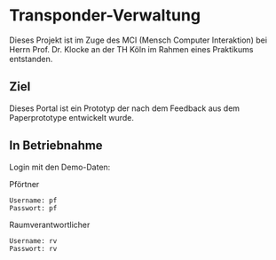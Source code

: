 # Transponder-Verwaltung
Dieses Projekt ist im Zuge des MCI (Mensch Computer Interaktion) bei Herrn Prof. Dr. Klocke an der TH Köln im Rahmen eines Praktikums entstanden.

## Ziel
Dieses Portal ist ein Prototyp der nach dem Feedback aus dem Paperprototype entwickelt wurde.

## In Betriebnahme
Login mit den Demo-Daten:

Pförtner
```
Username: pf
Passwort: pf
```

Raumverantwortlicher
```
Username: rv
Passwort: rv
```